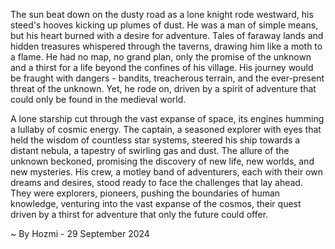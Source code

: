 
The sun beat down on the dusty road as a lone knight rode westward, his steed's hooves kicking up plumes of dust. He was a man of simple means, but his heart burned with a desire for adventure. Tales of faraway lands and hidden treasures whispered through the taverns, drawing him like a moth to a flame. He had no map, no grand plan, only the promise of the unknown and a thirst for a life beyond the confines of his village. His journey would be fraught with dangers - bandits, treacherous terrain, and the ever-present threat of the unknown. Yet, he rode on, driven by a spirit of adventure that could only be found in the medieval world.

A lone starship cut through the vast expanse of space, its engines humming a lullaby of cosmic energy. The captain, a seasoned explorer with eyes that held the wisdom of countless star systems, steered his ship towards a distant nebula, a tapestry of swirling gas and dust. The allure of the unknown beckoned, promising the discovery of new life, new worlds, and new mysteries.  His crew, a motley band of adventurers, each with their own dreams and desires, stood ready to face the challenges that lay ahead. They were explorers, pioneers, pushing the boundaries of human knowledge, venturing into the vast expanse of the cosmos, their quest driven by a thirst for adventure that only the future could offer. 

~ By Hozmi - 29 September 2024
